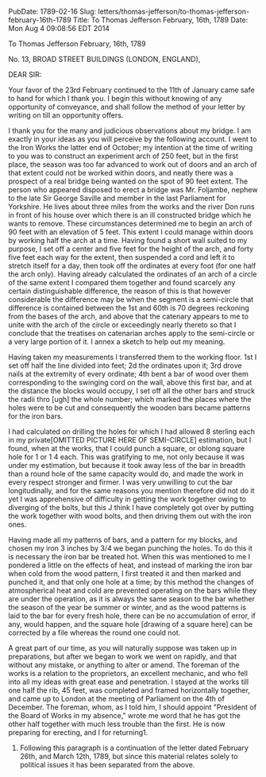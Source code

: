 PubDate: 1789-02-16
Slug: letters/thomas-jefferson/to-thomas-jefferson-february-16th-1789
Title: To Thomas Jefferson  February, 16th, 1789
Date: Mon Aug  4 09:08:56 EDT 2014

   To Thomas Jefferson  February, 16th, 1789

   No. 13, BROAD STREET BUILDINGS (LONDON, ENGLAND),

   DEAR SIR:

   Your favor of the 23rd February continued to the 11th of January came safe
   to hand for which I thank you. I begin this without knowing of any
   opportunity of conveyance, and shall follow the method of your letter by
   writing on till an opportunity offers.

   I thank you for the many and judicious observations about my bridge. I am
   exactly in your ideas as you will perceive by the following account. I
   went to the Iron Works the latter end of October; my intention at the time
   of writing to you was to construct an experiment arch of 250 feet, but in
   the first place, the season was too far advanced to work out of doors and
   an arch of that extent could not be worked within doors, and neatly there
   was a prospect of a real bridge being wanted on the spot of 90 feet
   extent. The person who appeared disposed to erect a bridge was Mr.
   Foljambe, nephew to the late Sir George Saville and member in the last
   Parliament for Yorkshire. He lives about three miles from the works and
   the river Don runs in front of his house over which there is an ill
   constructed bridge which he wants to remove. These circumstances
   determined me to begin an arch of 90 feet with an elevation of 5 feet.
   This extent I could manage within doors by working half the arch at a
   time. Having found a short wall suited to my purpose, I set off a center
   and five feet for the height of the arch, and forty five feet each way for
   the extent, then suspended a cord and left it to stretch itself for a day,
   then took off the ordinates at every foot (for one half the arch only).
   Having already calculated the ordinates of an arch of a circle of the same
   extent I compared them together and found scarcely any certain
   distinguishable difference, the reason of this is that however
   considerable the difference may be when the segment is a semi-circle that
   difference is contained between the 1st and 60th is 70 degrees reckoning
   from the bases of the arch, and above that the catenary appears to me to
   unite with the arch of the circle or exceedingly nearly thereto so that I
   conclude that the treatises on catenarian arches apply to the semi-circle
   or a very large portion of  it. I annex a sketch to help out my meaning.

   Having taken my measurements I transferred them to the working floor. 1st
   I set off half the line divided into feet; 2d the ordinates upon it; 3rd
   drove nails at the extremity of every ordinate; 4th bent a bar of wood
   over them corresponding to the swinging cord on the wall, above this first
   bar, and at the distance the blocks would occupy, I set off all the other
   bars and struck the radii thro [ugh] the whole number; which marked the
   places where the holes were to be cut and consequently the wooden bars
   became patterns for the iron bars.

   I had calculated on drilling the holes for which I had allowed 8 sterling
   each in my private[OMITTED PICTURE HERE OF SEMI-CIRCLE] estimation, but I
   found, when at the works, that I could punch a square, or oblong square
   hole for 1 or 1 4 each. This was gratifying to me, not only because it was
   under my estimation, but because it took away less of the bar in breadth
   than a round hole of the same capacity would do, and made the work in
   every respect stronger and firmer. I was very unwilling to cut the bar
   longitudinally, and for the same reasons you mention therefore did not do
   it yet I was apprehensive of difficulty in getting the work together owing
   to diverging of the bolts, but this J think I have completely got over by
   putting the work together with wood bolts, and then driving them out with
   the iron ones.

   Having made all my patterns of bars, and a pattern for my blocks, and
   chosen my iron 3 inches by 3/4 we began punching the holes. To do this it
   is necessary the iron bar be treated hot. When this was mentioned to me I
   pondered a little on the effects of heat, and instead of marking the iron
   bar when cold from the wood pattern, I first treated it and then marked
   and punched it, and that only one hole at a time; by this method the
   changes of atmospherical heat and cold are prevented operating on the bars
   while they are under the operation, as it is always the same season to the
   bar whether the season of the year be summer or winter, and as the wood
   patterns is laid to the bar for every fresh hole, there can be no
   accumulation of error, if any, would happen, and the square hole [drawing
   of a square here] can be corrected by a file whereas the round one could
   not.

   A great part of our time, as you will naturally suppose was taken up in
   preparations, but after we began to work we went on rapidly, and that
   without any mistake, or anything to alter or amend. The foreman of the
   works is a relation to the proprietors, an excellent mechanic, and who
   fell into all my ideas with great ease and penetration. I stayed at the
   works till one half the rib, 45 feet, was completed and framed
   horizontally together, and came up to London at the meeting of Parliament
   on the 4th of December. The foreman, whom, as I told him, I should appoint
   "President of the Board of Works in my absence," wrote me word that he has
   got the other half together with much less trouble than the first. He is
   now preparing for erecting, and I for returning1.

   1. Following this paragraph is a continuation of the letter dated February
   26th, and March 12th, 1789, but since this material relates solely to
   political issues it has been separated from the above.




